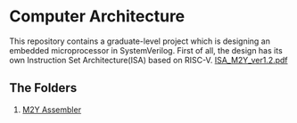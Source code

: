 # Computer Architecture
This repository contains a graduate-level project which is designing an embedded microprocessor in SystemVerilog.
First of all, the design has its own Instruction Set Architecture(ISA) based on RISC-V. [ISA_M2Y_ver1.2.pdf](https://github.com/memreduman/Computer-Architecture/files/13467790/ISA_M2Y_ver1.2.pdf) 

## The Folders
1. [M2Y Assembler](https://github.com/memreduman/Computer-Architecture/tree/main/M2Y_Assembler#m2y_assembler)
